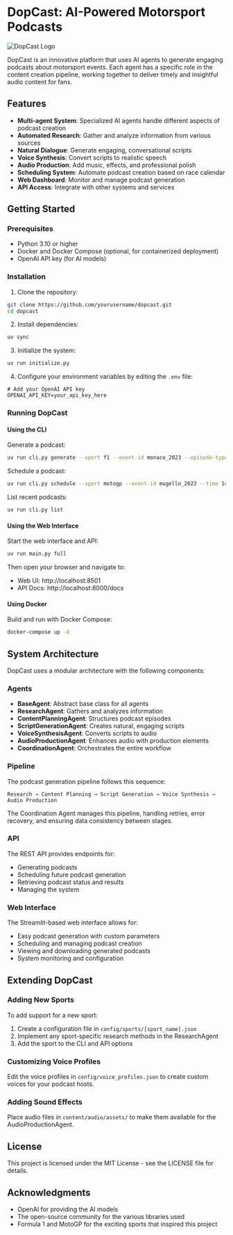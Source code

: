 # DopCast: AI-Powered Motorsport Podcasts

![DopCast Logo](https://via.placeholder.com/800x200?text=DopCast)

DopCast is an innovative platform that uses AI agents to generate engaging podcasts about motorsport events. Each agent has a specific role in the content creation pipeline, working together to deliver timely and insightful audio content for fans.

## Features

- **Multi-agent System**: Specialized AI agents handle different aspects of podcast creation
- **Automated Research**: Gather and analyze information from various sources
- **Natural Dialogue**: Generate engaging, conversational scripts
- **Voice Synthesis**: Convert scripts to realistic speech
- **Audio Production**: Add music, effects, and professional polish
- **Scheduling System**: Automate podcast creation based on race calendar
- **Web Dashboard**: Monitor and manage podcast generation
- **API Access**: Integrate with other systems and services

## Getting Started

### Prerequisites

- Python 3.10 or higher
- Docker and Docker Compose (optional, for containerized deployment)
- OpenAI API key (for AI models)

### Installation

1. Clone the repository:

```bash
git clone https://github.com/yourusername/dopcast.git
cd dopcast
```

2. Install dependencies:

```bash
uv sync
```

3. Initialize the system:

```bash
uv run initialize.py
```

4. Configure your environment variables by editing the `.env` file:

```
# Add your OpenAI API key
OPENAI_API_KEY=your_api_key_here
```

### Running DopCast

#### Using the CLI

Generate a podcast:

```bash
uv run cli.py generate --sport f1 --event-id monaco_2023 --episode-type race_review
```

Schedule a podcast:

```bash
uv run cli.py schedule --sport motogp --event-id mugello_2023 --time 14:30
```

List recent podcasts:

```bash
uv run cli.py list
```

#### Using the Web Interface

Start the web interface and API:

```bash
uv run main.py full
```

Then open your browser and navigate to:
- Web UI: http://localhost:8501
- API Docs: http://localhost:8000/docs

#### Using Docker

Build and run with Docker Compose:

```bash
docker-compose up -d
```

## System Architecture

DopCast uses a modular architecture with the following components:

### Agents

- **BaseAgent**: Abstract base class for all agents
- **ResearchAgent**: Gathers and analyzes information
- **ContentPlanningAgent**: Structures podcast episodes
- **ScriptGenerationAgent**: Creates natural, engaging scripts
- **VoiceSynthesisAgent**: Converts scripts to audio
- **AudioProductionAgent**: Enhances audio with production elements
- **CoordinationAgent**: Orchestrates the entire workflow

### Pipeline

The podcast generation pipeline follows this sequence:

```
Research → Content Planning → Script Generation → Voice Synthesis → Audio Production
```

The Coordination Agent manages this pipeline, handling retries, error recovery, and ensuring data consistency between stages.

### API

The REST API provides endpoints for:
- Generating podcasts
- Scheduling future podcast generation
- Retrieving podcast status and results
- Managing the system

### Web Interface

The Streamlit-based web interface allows for:
- Easy podcast generation with custom parameters
- Scheduling and managing podcast creation
- Viewing and downloading generated podcasts
- System monitoring and configuration

## Extending DopCast

### Adding New Sports

To add support for a new sport:

1. Create a configuration file in `config/sports/[sport_name].json`
2. Implement any sport-specific research methods in the ResearchAgent
3. Add the sport to the CLI and API options

### Customizing Voice Profiles

Edit the voice profiles in `config/voice_profiles.json` to create custom voices for your podcast hosts.

### Adding Sound Effects

Place audio files in `content/audio/assets/` to make them available for the AudioProductionAgent.

## License

This project is licensed under the MIT License - see the LICENSE file for details.

## Acknowledgments

- OpenAI for providing the AI models
- The open-source community for the various libraries used
- Formula 1 and MotoGP for the exciting sports that inspired this project
